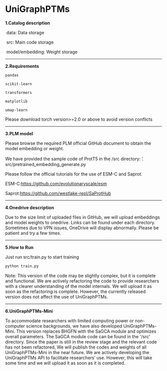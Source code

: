# 			**UniGraphPTMs**

**1.Catalog description**

​	data: Data storage

​	src: Main code storage

​	model/embedding: Weight storage

------

**2.Requirements**

```
pandas

scikit-learn

transformers

matplotlib

umap-learn
```

Please download torch version>=2.0 or above to avoid version conflicts

------

**3.PLM model**

Please browse the required PLM official GitHub document to obtain the model embedding or weight.

We have provided the sample code of ProtT5 in the /src directory:：src/pretrained_embedding_generate.py

Please follow the official tutorials for the use of ESM-C and Saprot.

ESM-C:https://github.com/evolutionaryscale/esm

Saprot:https://github.com/westlake-repl/SaProtHub

------

**4.Onedrive description**

Due to the size limit of uploaded files in GitHub, we will upload embeddings and model weights to onedrive. Links can be found under each directory. Sometimes due to VPN issues, OneDrive will display abnormally. Please be patient and try a few times.

------

**5.How to Run**

Just run src/train.py to start training

```python
python train.py
```

Note: This version of the code may be slightly complex, but it is complete and functional. We are actively refactoring the code to provide researchers with a clearer understanding of the model internals. We will upload it as soon as the refactoring is complete. However, the currently released version does not affect the use of UniGraphPTMs.

------
**6.UniGraphPTMs-Mini**

To accommodate researchers with limited computing power or non-computer science backgrounds, we have also developed UniGraphPTMs-Mini. This version replaces BHGFN with the SaGCA module and optimizes overall parameters. The SaGCA module code can be found in the '/src' directory. Since the paper is still in the review stage and the relevant code has not been refactored, We will publish the codes and weights of all UniGraphPTMs-Mini in the near future. We are actively developing the UniGraphPTMs API to facilitate researchers’ use. However, this will take some time and we will upload it as soon as it is completed.


